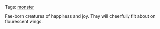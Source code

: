 Tags: [monster](Monsters)

Fae-born creatures of happiness and joy. They will cheerfully flit about on flourescent wings.